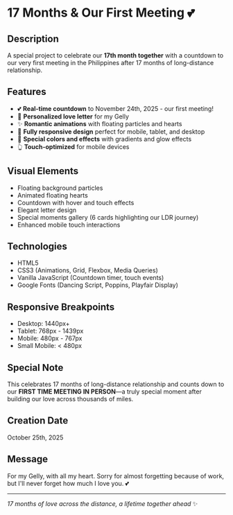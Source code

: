# 17 Months & Our First Meeting 💕

## Description
A special project to celebrate our **17th month together** with a countdown to our very first meeting in the Philippines after 17 months of long-distance relationship.

## Features
- 💕 **Real-time countdown** to November 24th, 2025 - our first meeting!
- 💌 **Personalized love letter** for my Gelly
- ✨ **Romantic animations** with floating particles and hearts
- 📱 **Fully responsive design** perfect for mobile, tablet, and desktop
- 🎨 **Special colors and effects** with gradients and glow effects
- 👆 **Touch-optimized** for mobile devices

## Visual Elements
- Floating background particles
- Animated floating hearts
- Countdown with hover and touch effects
- Elegant letter design
- Special moments gallery (6 cards highlighting our LDR journey)
- Enhanced mobile touch interactions

## Technologies
- HTML5
- CSS3 (Animations, Grid, Flexbox, Media Queries)
- Vanilla JavaScript (Countdown timer, touch events)
- Google Fonts (Dancing Script, Poppins, Playfair Display)

## Responsive Breakpoints
- Desktop: 1440px+
- Tablet: 768px - 1439px
- Mobile: 480px - 767px
- Small Mobile: < 480px

## Special Note
This celebrates 17 months of long-distance relationship and counts down to our **FIRST TIME MEETING IN PERSON**—a truly special moment after building our love across thousands of miles.

## Creation Date
October 25th, 2025

## Message
For my Gelly, with all my heart. Sorry for almost forgetting because of work, but I'll never forget how much I love you. 💕

---

*17 months of love across the distance, a lifetime together ahead* ✨
